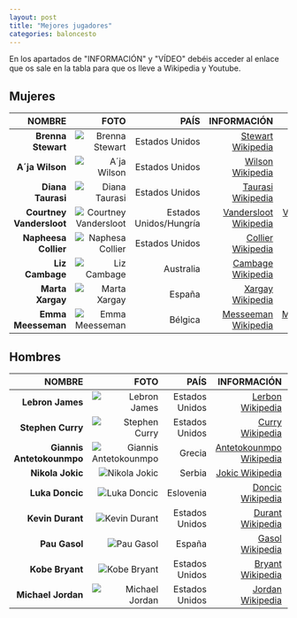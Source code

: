 ```yaml
---
layout: post
title: "Mejores jugadores"
categories: baloncesto
---
```


En los apartados de "INFORMACIÓN" y "VÍDEO" debéis acceder al enlace que os sale en la tabla para que os lleve a Wikipedia y Youtube.

## Mujeres ##

|NOMBRE|FOTO|PAÍS|INFORMACIÓN|VÍDEO|
|-----:|-----:|-----:|-----:|-----:|
|**Brenna Stewart**|![Brenna Stewart](https://danieledufis.github.io/images_text/baloncesto_brenna.jpg)|Estados Unidos|[Stewart Wikipedia](https://es.wikipedia.org/wiki/Breanna_Stewart)|[Stewart Youtube](https://www.youtube.com/watch?v=iJCmq5MXsBo)|
|**A´ja Wilson**|![A´ja Wilson](https://danieledufis.github.io/images_text/baloncesto_wilson.jpeg)|Estados Unidos|[Wilson Wikipedia](https://en.wikipedia.org/wiki/A%27ja_Wilson)|[Wilson Youtube](https://www.youtube.com/watch?v=__DPWEWp0t4)|
|**Diana Taurasi**|![Diana Taurasi](https://danieledufis.github.io/images_text/baloncesto_taurasi.jpg)|Estados Unidos|[Taurasi Wikipedia](https://es.wikipedia.org/wiki/Diana_Taurasi)|[Taurasi Youtube](https://www.youtube.com/watch?v=9VO7aFUMcWc&t=5s)|
|**Courtney Vandersloot**|![Courtney Vandersloot](https://danieledufis.github.io/images_text/baloncesto_vandersloot.jpg)|Estados Unidos/Hungría|[Vandersloot Wikipedia](https://en.wikipedia.org/wiki/Courtney_Vandersloot)|[Vandersloot Youtube](https://www.youtube.com/watch?v=PoWr-je61OA)|
|**Napheesa Collier**|![Naphesa Collier](https://danieledufis.github.io/images_text/baloncesto_napheesa.png)|Estados Unidos|[Collier Wikipedia](https://en.wikipedia.org/wiki/Napheesa_Collier)|[Collier Youtube](https://www.youtube.com/watch?v=TQmRIlkEMEA&t=25s)|
|**Liz Cambage**|![Liz Cambage](https://danieledufis.github.io/images_text/baloncesto_cambage.jpg)|Australia|[Cambage Wikipedia](https://es.wikipedia.org/wiki/Liz_Cambage)|[Cambage Wikipedia](https://www.youtube.com/watch?v=wAtSxK1U3rs)|
|**Marta Xargay**|![Marta Xargay](https://danieledufis.github.io/images_text/baloncesto_marta.jpg)|España|[Xargay Wikipedia](https://es.wikipedia.org/wiki/Marta_Xargay)|[Xargay Wikipedia](https://www.youtube.com/watch?v=wAJEYh1eIOU)|
|**Emma Meesseman**|![Emma Meesseman](https://danieledufis.github.io/images_text/baloncesto_emma.jpg)|Bélgica|[Messeeman Wikipedia](https://en.wikipedia.org/wiki/Emma_Meesseman)|[Meesseman Youtube](https://www.youtube.com/watch?v=3XYqOdIW14A)|



## Hombres 

|NOMBRE|FOTO|PAÍS|INFORMACIÓN|VÍDEO|
|-----:|-----:|-----:|-----:|-----:|
|**Lebron James**|![Lebron James](https://danieledufis.github.io/images_text/baloncesto_lebron.jpg)|Estados Unidos|[Lerbon Wikipedia](https://es.wikipedia.org/wiki/LeBron_James)|[Lebron Youtube](https://www.youtube.com/watch?v=b117a8_jALE&t=106s)|
|**Stephen Curry**|![Stephen Curry](https://danieledufis.github.io/images_text/baloncesto_curry2.jpg)|Estados Unidos|[Curry Wikipedia](https://es.wikipedia.org/wiki/Stephen_Curry)|[Curry Youtube](https://www.youtube.com/watch?v=P5_xgip67ac)|
|**Giannis Antetokounmpo**|![Giannis Antetokounmpo](https://danieledufis.github.io/images_text/baloncesto_anteto.jpg)|Grecia|[Antetokounmpo Wikipedia](https://es.wikipedia.org/wiki/Giannis_Antetokounmpo)|[Antetokounmpo Youtube](https://www.youtube.com/watch?v=0rMxWWsG4CQ)|
|**Nikola Jokic**|![Nikola Jokic](https://danieledufis.github.io/images_text/baloncesto_jokic.jpg)|Serbia|[Jokic Wikipedia](https://es.wikipedia.org/wiki/Nikola_Joki%C4%87)|[Jokic Youtube](https://www.youtube.com/watch?v=JWjV4dt9aw0)|
|**Luka Doncic**|![Luka Doncic](https://danieledufis.github.io/images_text/baloncesto_doncic.jpg)|Eslovenia|[Doncic Wikipedia](https://es.wikipedia.org/wiki/Luka_Don%C4%8Di%C4%87)|[Doncic Youtube](https://www.youtube.com/watch?v=NzsCCQsM5YY)|
|**Kevin Durant**|![Kevin Durant](https://danieledufis.github.io/images_text/baloncesto_durant.jpg)|Estados Unidos|[Durant Wikipedia](https://es.wikipedia.org/wiki/Kevin_Durant)|[Durant Youtube](https://www.youtube.com/watch?v=e0cKk6Vhyws)|
|**Pau Gasol**|![Pau Gasol](https://danieledufis.github.io/images_text/baloncesto_gasol.jpg)|España|[Gasol Wikipedia](https://es.wikipedia.org/wiki/Pau_Gasol)|[Gasol Youtube](https://www.youtube.com/watch?v=ISYHoP_2Pfc)|
|**Kobe Bryant**|![Kobe Bryant](https://danieledufis.github.io/images_text/baloncesto_bryant2.jpg)|Estados Unidos|[Bryant Wikipedia](https://es.wikipedia.org/wiki/Kobe_Bryant)|[Bryant Youtube](https://www.youtube.com/watch?v=1fjhIWJSxfw&t=33s)|
|**Michael Jordan**|![Michael Jordan](https://danieledufis.github.io/images_text/baloncesto_jordan.jpg)|Estados Unidos|[Jordan Wikipedia](https://es.wikipedia.org/wiki/Michael_Jordan)|[Jordan Youtube](https://www.youtube.com/watch?v=cuLprHh_BRg)|





